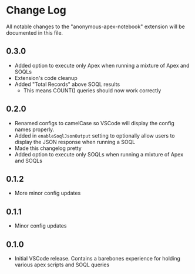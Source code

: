 # Change Log

All notable changes to the "anonymous-apex-notebook" extension will be documented in this file.

## 0.3.0

- Added option to execute only Apex when running a mixture of Apex and SOQLs
- Extension's code cleanup
- Added "Total Records" above SOQL results
  - This means COUNT() queries should now work correctly

## 0.2.0

- Renamed configs to camelCase so VSCode will display the config names properly.
- Added in `enableSoqlJsonOutput` setting to optionally allow users to display the JSON response when running a SOQL 
- Made this changelog pretty
- Added option to execute only SOQLs when running a mixture of Apex and SOQLs

## 0.1.2

- More minor config updates

## 0.1.1

- Minor config updates

## 0.1.0

- Initial VSCode release. Contains a barebones experience for holding various apex scripts and SOQL queries